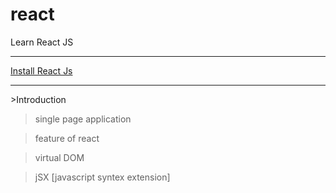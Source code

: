 # react
Learn React JS
<hr>
<a href="https://codewithpunit.github.io/react/">Install React Js</a>

<hr>
>Introduction

>single page application

>feature of react

>virtual DOM 

>jSX [javascript syntex extension]
